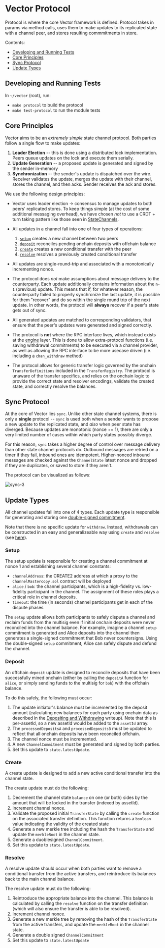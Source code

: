 # Vector Protocol

Protocol is where the core Vector framework is defined. Protocol takes in params via method calls, uses them to make updates to its replicated state with a channel peer, and stores resulting commmitments in store.

Contents:

- [Developing and Running Tests](https://github.com/connext/vector/tree/master/modules/protocol#developing-and-running-tests)
- [Core Principles](https://github.com/connext/vector/tree/master/modules/protocol#core-principles)
- [Sync Protocol](https://github.com/connext/vector/tree/master/modules/protocol#sync)
- [Update Types](https://github.com/connext/vector/tree/master/modules/protocol#update-types)

## Developing and Running Tests

In `~/vector` (root), run:

- `make protocol` to build the protocol
- `make test-protocol` to run the module tests

## Core Principles

Vector aims to be an _extremely simple_ state channel protocol. Both parties follow a single flow to make updates:

1. **Leader Election** -- this is done using a distributed lock implementation. Peers queue updates on the lock and execute them serially.
2. **Update Generation** -- a proposed update is generated and signed by the sender in-memory
3. **Synchronization** -- the sender's update is dispatched over the wire. Receiver validates the update, merges the update with their channel, stores the channel, and then acks. Sender receives the ack and stores.

We use the following design principles:

- Vector uses leader election -> consensus to manage updates to both peers' replicated stores. To keep things simple (at the cost of some additional messaging overhead), we have chosen _not_ to use a CRDT + turn taking pattern like those seen in [StateChannels](https://docs.statechannels.org).
- All updates in a channel fall into one of four types of operations:

  1. [`setup`](#setup) creates a new channel between two peers
  2. [`deposit`](#deposit) reconciles pending onchain deposits with offchain balance
  3. [`create`](#create) creates a new conditional transfer with the peer
  4. [`resolve`](#resolve) resolves a previously created conditional transfer

- All updates are single-round-trip and associated with a monotonically incrementing nonce.
- The protocol does _not_ make assumptions about message delivery to the counterparty. Each update additionally contains information about the `n-1` (previous) update. This means that if, for whatever reason, the counterparty failed to properly synchronize the last update, it is possible for them "recover" and do so within the single round trip of the next update. In other words, the protocol will **always** recover if a peer's state gets out of sync.
- All generated updates are matched to corresponding validators, that ensure that the peer's updates were generated and signed correctly.
- The protocol is **not** where the RPC interface lives, which instead exists at the [engine](../engine/README.md) layer. This is done to allow extra-protocol functions (i.e. saving withdrawal commitments) to be executed via a channel provider, as well as allowing the RPC interface to be more usecase driven (i.e. including a `chan_withdraw` method)
- The protocol allows for generic transfer logic governed by the onchain `TransferDefinitions` included in the `TransferRegistry`. The protocol is unaware of the transfer specifics, and relies on the onchain logic to provide the correct state and resolver encodings, validate the created state, and correctly resolve the balances.

## Sync Protocol

At the core of Vector lies `sync`. Unlike other state channel systems, there is only a **single** protocol -- `sync` is used both when a sender wants to propose a new update to the replicated state, and _also_ when peer state has diverged. Because updates are monotonic (nonce += 1), there are only a very limited number of cases within which party states possibly diverge.

For this reason, `sync` takes a higher degree of control over message delivery than other state channel protocols do. Outbound messages are retried on a timer if they fail, inbound ones are idempotent. Higher-nonced inbound messages are checked against the `ChannelState` latest nonce and dropped if they are duplicates, or saved to store if they aren't.

The protocol can be visualized as follows:

<img src="https://i.ibb.co/nc8b6dZ/sync-3.png" alt="sync-3" border="0">

## Update Types

All channel updates fall into one of 4 types. Each update type is responsible for generating and storing one [double-signed commitment](https://github.com/connext/vector/blob/master/modules/contracts/README.md#commitments).

Note that there is no specific update for `withdraw`. Instead, withdrawals can be constructed in an easy and generalizeable way using `create` and `resolve` (see [here](https://github.com/connext/vector/blob/master/modules/contracts/README.md#depositing-and-withdrawing)).

### Setup

The setup update is responsible for creating a channel commitment at nonce 1 and establishing several channel constants:

- `channelAddress`: the CREATE2 address at which a proxy to the `ChannelMastercopy.sol` contract will be deployed
- `alice` / `bob`: the channel participants, which is a high-fidelity vs. low-fidelity participant in the channel. The assignment of these roles plays a critical role in channel deposits.
- `timeout`: the time (in seconds) channel participants get in each of the dispute phases

The `setup` update allows both participants to safely dispute a channel and reclaim funds from the multisig even if initial onchain deposits were never reconciled into the channel balance. For example, imagine a channel `setup` commitment is generated and Alice deposits into the channel then generates a single-signed commitment that Bob never countersigns. Using the double-signed `setup` commitment, Alice can safely dispute and defund the channel.

### Deposit

An offchain `deposit` update is designed to reconcile deposits that have been successfully mined onchain (either by calling the `depositA` function for `alice`, or simply sending funds to the multisig for `bob`) with the offchain balance.

To do this safely, the following must occur:

1. The update initiator's balance must be incremented by the deposit amount (calculating new balances for each party using onchain data as described in the [Depositing and Withdrawing](https://github.com/connext/vector/blob/master/modules/contracts/README.md#depositing-and-withdrawing) writeup). Note that this is per-assetId, so a new assetId would be added to the `assetId` array.
2. The `processedDepositsA` and `processedDepositsB` must be updated to reflect that all onchain deposits have been reconciled offchain.
3. The channel nonce must be incremented.
4. A new `ChannelCommitment` must be generated and signed by both parties.
5. Set this update to `state.latestUpdate`.

### Create

A create update is designed to add a new active conditional transfer into the channel state.

The create update must do the following:

1. Decrement the channel state `balance` on one (or both) sides by the amount that will be locked in the transfer (indexed by assetId).
2. Increment channel nonce.
3. Validate the proposed initial `TransferState` by calling the `create` function on the associated transfer definition. This function returns a `boolean` value indicating the validity of the created state
4. Generate a new merkle tree including the hash the `TransferState` and update the `merkleRoot` in the channel state.
5. Generate a duoblesigned `ChannelCommitment`.
6. Set this update to `state.latestUpdate`.

### Resolve

A resolve update should occur when both parties want to remove a conditional transfer from the active transfers, and reintroduce its balances back to the main channel balance.

The resolve update must do the following:

1. Reintroduce the appropriate balance into the channel. This balance is calculated by calling the `resolve` function on the transfer definition (which will also ensure the transfer is able to be resolved).
2. Increment channel nonce.
3. Generate a new merkle tree by removing the hash of the `TransferState` from the active transfers, and update the `merkleRoot` in the channel state.
4. Generate a double signed `ChannelCommitment`
5. Set this update to `state.latestUpdate`

